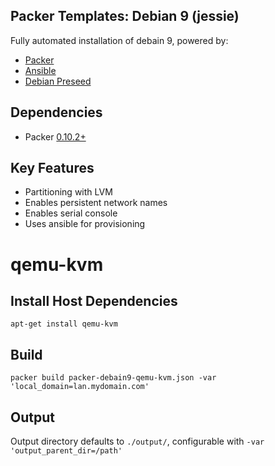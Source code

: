 Packer Templates: Debian 9 (jessie)
-----------------------------------
 
Fully automated installation of debain 9, powered by:

- [Packer](https://www.packer.io/intro/index.html)
- [Ansible](http://docs.ansible.com/ansible/index.html)
- [Debian Preseed](https://wiki.debian.org/DebianInstaller/Preseed)

## Dependencies
 
 - Packer [0.10.2+](https://releases.hashicorp.com/packer/)

## Key Features

- Partitioning with LVM
- Enables persistent network names
- Enables serial console
- Uses ansible for provisioning
 
# qemu-kvm

## Install Host Dependencies

    apt-get install qemu-kvm

## Build
 
    packer build packer-debain9-qemu-kvm.json -var 'local_domain=lan.mydomain.com'

## Output

Output directory defaults to `./output/`, configurable with `-var 'output_parent_dir=/path'`
